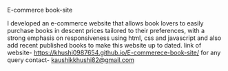 E-commerce book-site

I developed an e-commerce website that allows book lovers to easily purchase books in descent prices tailored to their preferences, with a strong emphasis on responsiveness using html, css and javascript and also add recent published books to make this website up to dated.
link of website-
https://khushi0987654.github.io/E-commerece-book-site/
for any query contact- 
kaushikkhushi82@gmail.com
